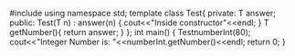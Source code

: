 #include <iostream>
using namespace std;
template <class T>
class Test{
    private:
    T answer;
    public:
    Test(T n) : answer(n)
    {
        cout<<"Inside constructor"<<endl;
    }
    T getNumber(){
        return answer;
    }
};
int main() {
Test<int>numberInt(80);
cout<<"Integer Number is: "<<numberInt.getNumber()<<endl;
   return 0;
}
